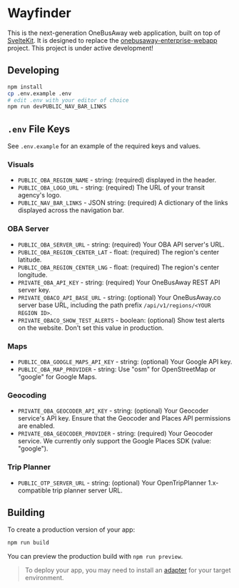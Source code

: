 # Wayfinder

This is the next-generation OneBusAway web application, built on top of [SvelteKit](https://kit.svelte.dev). It is designed to replace the [onebusaway-enterprise-webapp](https://github.com/OneBusAway/onebusaway-application-modules) project. This project is under active development!

## Developing

```bash
npm install
cp .env.example .env
# edit .env with your editor of choice
npm run devPUBLIC_NAV_BAR_LINKS
```

## `.env` File Keys

See `.env.example` for an example of the required keys and values.

### Visuals

- `PUBLIC_OBA_REGION_NAME` - string: (required) displayed in the header.
- `PUBLIC_OBA_LOGO_URL` - string: (required) The URL of your transit agency's logo.
- `PUBLIC_NAV_BAR_LINKS` - JSON string: (required) A dictionary of the links displayed across the navigation bar.

### OBA Server

- `PUBLIC_OBA_SERVER_URL` - string: (required) Your OBA API server's URL.
- `PUBLIC_OBA_REGION_CENTER_LAT` - float: (required) The region's center latitude.
- `PUBLIC_OBA_REGION_CENTER_LNG` - float: (required) The region's center longitude.
- `PRIVATE_OBA_API_KEY` - string: (required) Your OneBusAway REST API server key.
- `PRIVATE_OBACO_API_BASE_URL` - string: (optional) Your OneBusAway.co server base URL, including the path prefix `/api/v1/regions/<YOUR REGION ID>`.
- `PRIVATE_OBACO_SHOW_TEST_ALERTS` - boolean: (optional) Show test alerts on the website. Don't set this value in production.

### Maps

- `PUBLIC_OBA_GOOGLE_MAPS_API_KEY` - string: (optional) Your Google API key.
- `PUBLIC_OBA_MAP_PROVIDER` - string: Use "osm" for OpenStreetMap or "google" for Google Maps.

### Geocoding

- `PRIVATE_OBA_GEOCODER_API_KEY` - string: (optional) Your Geocoder service's API key. Ensure that the Geocoder and Places API permissions are enabled.
- `PRIVATE_OBA_GEOCODER_PROVIDER` - string: (required) Your Geocoder service. We currently only support the Google Places SDK (value: "google").

### Trip Planner

- `PUBLIC_OTP_SERVER_URL` - string: (optional) Your OpenTripPlanner 1.x-compatible trip planner server URL.

## Building

To create a production version of your app:

```bash
npm run build
```

You can preview the production build with `npm run preview`.

> To deploy your app, you may need to install an [adapter](https://kit.svelte.dev/docs/adapters) for your target environment.
